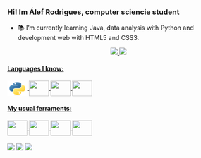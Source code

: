 ### Hi! Im Álef Rodrigues, computer sciencie student

- 📚 I’m currently learning Java, data analysis with Python and development web with HTML5 and CSS3.

<div align="center">
  <a href="https://github.com/AlefSRGS">
  <img height="180em" src="https://github-readme-stats.vercel.app/api?username=AlefSRGS&show_icons=true&theme=merko&include_all_commits=true&count_private=true"/>
  <img height="180em" src="https://github-readme-stats.vercel.app/api/top-langs/?username=AlefSRGS&layout=compact&langs_count=7&theme=tokyonight"/>
</div>

  #### Languages I know:
  <div style="display: inline_block">
  <img align="center" height="35" width="45" src="https://raw.githubusercontent.com/devicons/devicon/master/icons/python/python-original.svg">
  <img align="center" height="35" width="45" src="https://cdn.jsdelivr.net/gh/devicons/devicon/icons/java/java-original.svg">
  <img align="center" height="35" width="45" src="https://cdn.jsdelivr.net/gh/devicons/devicon/icons/css3/css3-original-wordmark.svg">
  <img align="center" height="35" width="45" src="https://cdn.jsdelivr.net/gh/devicons/devicon/icons/html5/html5-original-wordmark.svg">
  
</div> 

  #### My usual ferraments:
  <div style="display: inline_block">
  <img align="center" height="35" width="45" src="https://cdn.jsdelivr.net/gh/devicons/devicon/icons/slack/slack-original.svg"/>
  <img align="center" height="35" width="45" src="https://cdn.jsdelivr.net/gh/devicons/devicon/icons/ubuntu/ubuntu-plain.svg"/>
  <img align="center" height="35" width="45" src="https://cdn.jsdelivr.net/gh/devicons/devicon/icons/anaconda/anaconda-original.svg"/>
  <img align="center" height="35" width="45" src="https://cdn.jsdelivr.net/gh/devicons/devicon/icons/vscode/vscode-original.svg"/>
  <br>
  <br>
  <a href = "alefsrodirgues03@gmail.com"><img src="https://img.shields.io/badge/-Gmail-%23333?style=for-the-badge&logo=gmail&logoColor=white" target="_blank"></a>
 	<a href="https://www.twitch.tv/alphazerro" target="_blank"><img src="https://img.shields.io/badge/Twitch-9146FF?style=for-the-badge&logo=twitch&logoColor=white" target="_blank"></a>
  <a href="http://www.linkedin.com/in/alef-rodrigues-616c6566" target="_blank"><img src="https://img.shields.io/badge/-LinkedIn-%230077B5?style=for-the-badge&logo=linkedin&logoColor=white" target="_blank"></a> 
 
</div>

